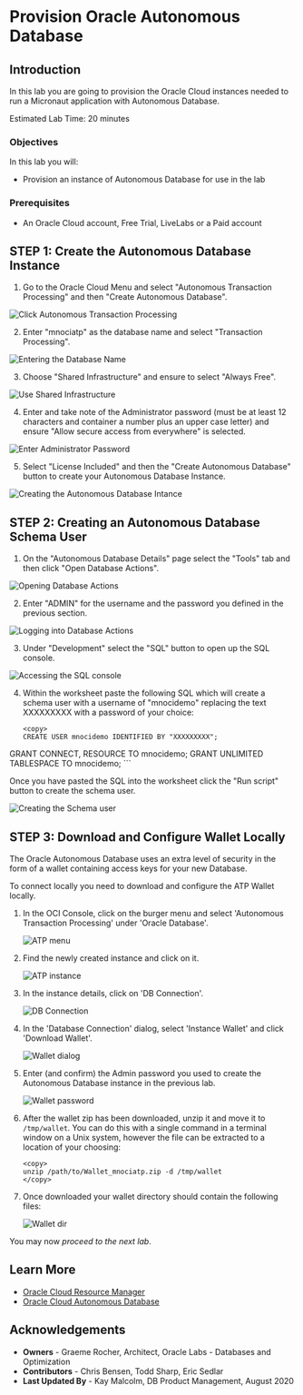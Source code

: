 # Provision Oracle Autonomous Database

## Introduction
In this lab you are going to provision the Oracle Cloud instances needed to run a Micronaut application with Autonomous Database.

Estimated Lab Time: 20 minutes

### Objectives

In this lab you will:

* Provision an instance of Autonomous Database for use in the lab

### Prerequisites
- An Oracle Cloud account, Free Trial, LiveLabs or a Paid account

## **STEP 1**: Create the Autonomous Database Instance

1. Go to the Oracle Cloud Menu and select "Autonomous Transaction Processing" and then "Create Autonomous Database".

![Click Autonomous Transaction Processing](images/db1.png)

2. Enter "mnociatp" as the database name and select "Transaction Processing".

![Entering the Database Name](images/db2.png)

3. Choose "Shared Infrastructure" and ensure to select "Always Free".

![Use Shared Infrastructure](images/db3.png)

4. Enter and take note of the Administrator password (must be at least 12 characters and container a number plus an upper case letter) and ensure "Allow secure access from everywhere" is selected.

![Enter Administrator Password](images/db4.png)

5. Select "License Included" and then the "Create Autonomous Database" button to create your Autonomous Database Instance.

![Creating the Autonomous Database Intance](images/db5.png)

## **STEP 2**: Creating an Autonomous Database Schema User

1. On the "Autonomous Database Details" page select the "Tools" tab and then click "Open Database Actions".

![Opening Database Actions](images/db6.png)

2. Enter "ADMIN" for the username and the password you defined in the previous section.

![Logging into Database Actions](images/db7.png)

3. Under "Development" select the "SQL" button to open up the SQL console.

![Accessing the SQL console](images/db8.png)

4. Within the worksheet paste the following SQL which will create a schema user with a username of "mnocidemo" replacing the text XXXXXXXXX with a password of your choice:

    ```
    <copy>
    CREATE USER mnocidemo IDENTIFIED BY "XXXXXXXXX";
GRANT CONNECT, RESOURCE TO mnocidemo;
GRANT UNLIMITED TABLESPACE TO mnocidemo;
    </copy>
    ```

Once you have pasted the SQL into the worksheet click the "Run script" button to create the schema user.

![Creating the Schema user](images/db9.png)


## **STEP 3**: Download and Configure Wallet Locally

The Oracle Autonomous Database uses an extra level of security in the form of a wallet containing access keys for your new Database.

To connect locally you need to download and configure the ATP Wallet locally.

1. In the OCI Console, click on the burger menu and select 'Autonomous Transaction Processing' under 'Oracle Database'.

    ![ATP menu](images/atp-menu.png)

3. Find the newly created instance and click on it.

    ![ATP instance](images/atp-instance-list.png)

4. In the instance details, click on 'DB Connection'.

    ![DB Connection](images/db-connection-btn.png)

5. In the 'Database Connection' dialog, select 'Instance Wallet' and click 'Download Wallet'.

    ![Wallet dialog](images/wallet-dialog.png)

6. Enter (and confirm) the Admin password you used to create the Autonomous Database instance in the previous lab.

    ![Wallet password](images/wallet-password.png)

7. After the wallet zip has been downloaded, unzip it and move it to `/tmp/wallet`. You can do this with a single command in a terminal window on a Unix system, however the file can be extracted to a location of your choosing:

    ```
    <copy>
    unzip /path/to/Wallet_mnociatp.zip -d /tmp/wallet
    </copy>
    ```

8. Once downloaded your wallet directory should contain the following files:

   ![Wallet dir](images/tmp-wallet-dir.png)


You may now *proceed to the next lab*.

## Learn More

* [Oracle Cloud Resource Manager](https://docs.cloud.oracle.com/en-us/iaas/Content/ResourceManager/Concepts/resourcemanager.htm)
* [Oracle Cloud Autonomous Database](https://docs.cloud.oracle.com/en-us/iaas/Content/Database/Concepts/adboverview.htm)

## Acknowledgements
- **Owners** - Graeme Rocher, Architect, Oracle Labs - Databases and Optimization
- **Contributors** - Chris Bensen, Todd Sharp, Eric Sedlar
- **Last Updated By** - Kay Malcolm, DB Product Management, August 2020
